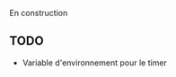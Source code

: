En construction


TODO
-------------------------------------------------------------------------------
 - Variable d'environnement pour le timer

